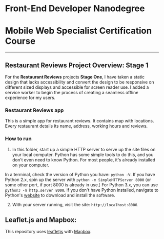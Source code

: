 # Front-End Developer Nanodegree
# Mobile Web Specialist Certification Course
---

## Restaurant Reviews Project Overview: Stage 1

For the **Restaurant Reviews** projects **Stage One**, I have taken a static design that lacks accessibility and convert the design to be responsive on different sized displays and accessible for screen reader use. I added a service worker to begin the process of creating a seamless offline experience for my users.

### Restaurant Reviews app

This is a simple app for restaurant reviews. It contains map with locations. Every restaurant details its name, address, working hours and reviews.

### How to run

1. In this folder, start up a simple HTTP server to serve up the site files on your local computer. Python has some simple tools to do this, and you don't even need to know Python. For most people, it's already installed on your computer.

In a terminal, check the version of Python you have: `python -V`. If you have Python 2.x, spin up the server with `python -m SimpleHTTPServer 8000` (or some other port, if port 8000 is already in use.) For Python 3.x, you can use `python3 -m http.server 8000`. If you don't have Python installed, navigate to Python's [website](https://www.python.org/) to download and install the software.

2. With your server running, visit the site: `http://localhost:8000`.

## Leaflet.js and Mapbox:

This repository uses [leafletjs](https://leafletjs.com/) with [Mapbox](https://www.mapbox.com/).
